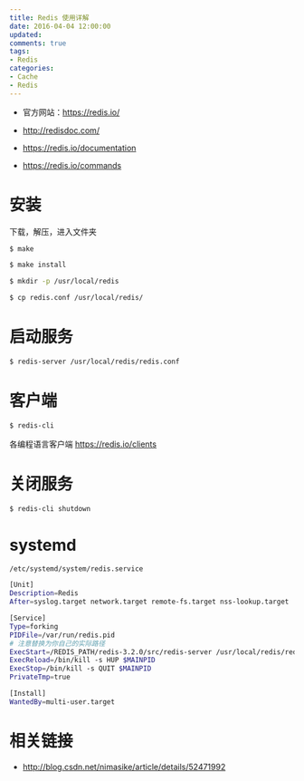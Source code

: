 ```yaml
---
title: Redis 使用详解
date: 2016-04-04 12:00:00
updated:
comments: true
tags:
- Redis
categories:
- Cache
- Redis
---
```


* 官方网站：https://redis.io/

* http://redisdoc.com/

* https://redis.io/documentation

* https://redis.io/commands

<!--more-->

# 安装

下载，解压，进入文件夹

```bash
$ make

$ make install

$ mkdir -p /usr/local/redis

$ cp redis.conf /usr/local/redis/
```

# 启动服务

```bash
$ redis-server /usr/local/redis/redis.conf
```

# 客户端

```bash
$ redis-cli
```

各编程语言客户端 https://redis.io/clients

# 关闭服务

```bash
$ redis-cli shutdown
```

# systemd

`/etc/systemd/system/redis.service`

```bash
[Unit]  
Description=Redis  
After=syslog.target network.target remote-fs.target nss-lookup.target  

[Service]  
Type=forking  
PIDFile=/var/run/redis.pid
# 注意替换为你自己的实际路径
ExecStart=/REDIS_PATH/redis-3.2.0/src/redis-server /usr/local/redis/redis.conf
ExecReload=/bin/kill -s HUP $MAINPID  
ExecStop=/bin/kill -s QUIT $MAINPID  
PrivateTmp=true  

[Install]  
WantedBy=multi-user.target
```

# 相关链接

* http://blog.csdn.net/nimasike/article/details/52471992
